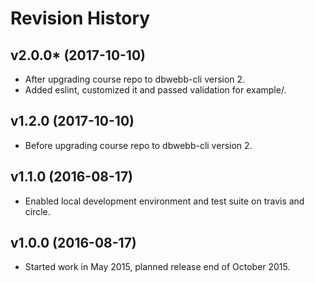 Revision History
===================


v2.0.0* (2017-10-10)
-------------------

* After upgrading course repo to dbwebb-cli version 2.
* Added eslint, customized it and passed validation for example/.


v1.2.0 (2017-10-10)
-------------------

* Before upgrading course repo to dbwebb-cli version 2.


v1.1.0 (2016-08-17)
-------------------

* Enabled local development environment and test suite on travis and circle.


v1.0.0 (2016-08-17)
-------------------

* Started work in May 2015, planned release end of October 2015.

